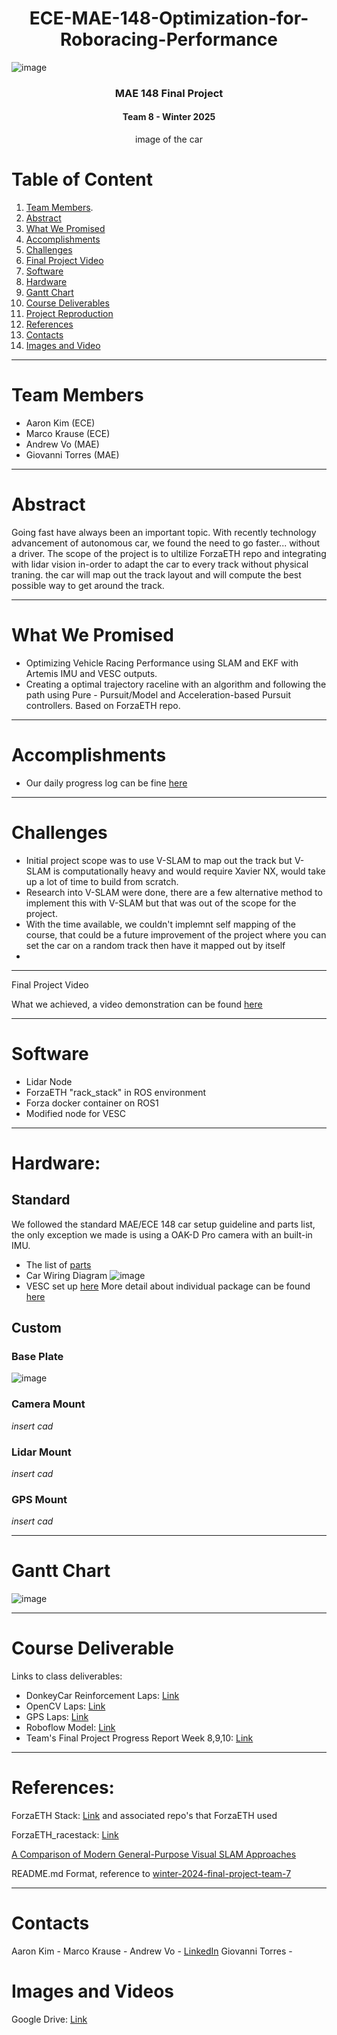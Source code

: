 # <div align = 'center'> ECE-MAE-148-Optimization-for-Roboracing-Performance </div>
![image](https://github.com/user-attachments/assets/f92d21c1-b05b-4499-a503-8d0ad4673dce) 
### <div align = "center"> MAE 148 Final Project </div>
#### <div align = 'center'> Team 8 - Winter 2025 </div>
<div align = "center">
image of the car
</div>

# Table of Content
1. [Team Members](#team-members).
2. [Abstract](#abstract)
3. [What We Promised](#what-we-promised)
4. [Accomplishments](#accomplishments)
5. [Challenges](#challenges)
6. [Final Project Video](#finalprojectvideo)
7. [Software](#software)
8. [Hardware](#hardware)
9. [Gantt Chart](#gantt-chart)
10. [Course Deliverables](#course-deliverable)
11. [Project Reproduction](#project-reproduction)
12. [References](#references)
13. [Contacts](#contacts)
14. [Images and Video](#images-and-videos)
<hr>

# Team Members
* Aaron Kim (ECE)
* Marco Krause (ECE)
* Andrew Vo (MAE)
* Giovanni Torres (MAE)
<hr>

# Abstract
Going fast have always been an important topic. With recently technology advancement of autonomous car, we found the need to go faster... without a driver. The scope of the project is to ultilize ForzaETH repo and integrating with lidar vision in-order to adapt the car to every track without physical traning. the car will map out the track layout and will compute the best possible way to get around the track.
<hr>

# What We Promised
- Optimizing Vehicle Racing Performance using SLAM and EKF with Artemis IMU and VESC outputs.
- Creating a optimal trajectory raceline with an algorithm and following the path using Pure - Pursuit/Model and Acceleration-based Pursuit controllers. Based on ForzaETH repo.
<hr>

# Accomplishments 
- Our daily progress log can be fine [here](https://docs.google.com/document/d/1Jbvnwe5eSdBmKXfEPnErvxRPAoAEU4X7f6TuEhFGy84/edit?usp=sharing)

<hr>

# Challenges
- Initial project scope was to use V-SLAM to map out the track but V-SLAM is computationally heavy and would require Xavier NX, would take up a lot of time to build from scratch.
- Research into V-SLAM were done, there are a few alternative method to implement this with V-SLAM but that was out of the scope for the project.
- With the time available, we couldn't implemnt self mapping of the course, that could be a future improvement of the project where you can set the car on a random track then have it mapped out by itself
- 
<hr
  
# Final Project Video
What we achieved, a video demonstration can be found [here](https://drive.google.com/drive/folders/15zS9xfFcYgYLzARoz2ZrUlHNW0CQgAFX?usp=drive_link)

<hr>

# Software
- Lidar Node
- ForzaETH "rack_stack" in ROS environment
- Forza docker container on ROS1
- Modified node for VESC


<hr>

# Hardware:
## Standard
We followed the standard MAE/ECE 148 car setup guideline and parts list, the only exception we made is using a OAK-D Pro camera with an built-in IMU.
- The list of [parts](https://docs.google.com/file/d/1g7Q1cRvhreIL_nPo44IU39hTb_rMGENF/edit?filetype=msword)
- Car Wiring Diagram
![image](https://github.com/user-attachments/assets/518f93cc-00a1-46ad-82b5-f69ea34944a7)
- VESC set up [here](https://roboracer.ai/build)
More detail about individual package can be found [here](https://docs.google.com/presentation/d/1jDzgPcM4uLSq9gf9zOrWzeR1uJlb5yxIsBrtGc7jHMk/edit?usp=sharing)

## Custom
### Base Plate
![image](https://github.com/user-attachments/assets/5c815773-6b8f-408f-9ff9-6ff27c4473b8)

### Camera Mount
*insert cad*
### Lidar Mount
*insert cad*
### GPS Mount
*insert cad*

<hr>

# Gantt Chart
![image](https://github.com/user-attachments/assets/c405db4b-cbf1-448d-aeb3-88ed590b36e5)
<hr>

# Course Deliverable
Links to class deliverables:
- DonkeyCar Reinforcement Laps: [Link](https://www.youtube.com/shorts/jBdtot5aemE)
- OpenCV Laps: [Link](https://www.youtube.com/watch?si=heQWVJycjnkgMijZ&v=hAXUiicVj78&feature=youtu.be)
- GPS Laps: [Link](https://www.youtube.com/watch?v=ry6CfRk-CJk&ab_channel=AaronKim)
- Roboflow Model: [Link](https://www.youtube.com/watch?v=dXgY9VMILmM&ab_channel=GiovanniTorres)
- Team's Final Project Progress Report
    Week 8,9,10: [Link](https://docs.google.com/presentation/d/1jDzgPcM4uLSq9gf9zOrWzeR1uJlb5yxIsBrtGc7jHMk/edit?usp=sharing)
<hr>

# References:
ForzaETH Stack: [Link](https://github.com/ForzaETH/race_stack/blob/main/README.md) and associated repo's that ForzaETH used

ForzaETH_racestack: [Link](https://arxiv.org/html/2403.11784v2#S8)

[A Comparison of Modern General-Purpose Visual SLAM Approaches](https://arxiv.org/pdf/2107.07589)

README.md Format, reference to [winter-2024-final-project-team-7](https://github.com/UCSD-ECEMAE-148/winter-2024-final-project-team-7?tab=readme-ov-file#slam-simultaneous-localization-and-mapping)
<hr>

# Contacts
Aaron Kim - 
Marco Krause - 
Andrew Vo - [LinkedIn](www.linkedin.com/in/andrewvo1504)
Giovanni Torres - 

# Images and Videos
Google Drive: [Link](https://drive.google.com/drive/folders/15zS9xfFcYgYLzARoz2ZrUlHNW0CQgAFX?usp=drive_link)
